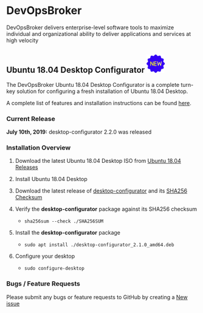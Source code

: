 # DevOpsBroker
DevOpsBroker delivers enterprise-level software tools to maximize individual and organizational ability to deliver applications and services at high velocity

## Ubuntu 18.04 Desktop Configurator ![New Release](images/new-icon.png)

The DevOpsBroker Ubuntu 18.04 Desktop Configurator is a complete turn-key solution for configuring a fresh installation of Ubuntu 18.04 Desktop.

A complete list of features and installation instructions can be found [here](Bionic/doc/README.md).

### Current Release
**July 10th, 2019:** desktop-configurator 2.2.0 was released

### Installation Overview
1. Download the latest Ubuntu 18.04 Desktop ISO from [Ubuntu 18.04 Releases](http://releases.ubuntu.com/18.04/)

2. Install Ubuntu 18.04 Desktop

3. Download the latest release of [desktop-configurator](https://github.com/devopsbroker/desktop-configurator/releases/download/2.2.0/desktop-configurator_2.2.0_amd64.deb) and its [SHA256 Checksum](https://github.com/devopsbroker/desktop-configurator/releases/download/2.2.0/SHA256SUM)

4. Verify the **desktop-configurator** package against its SHA256 checksum

   * `sha256sum --check ./SHA256SUM`


5. Install the **desktop-configurator** package

   * `sudo apt install ./desktop-configurator_2.1.0_amd64.deb`


6. Configure your desktop

   * `sudo configure-desktop`


### Bugs / Feature Requests

Please submit any bugs or feature requests to GitHub by creating a [New issue](https://github.com/macvelli/DevOpsBroker/issues)

